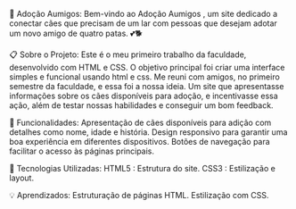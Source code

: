 🐾 Adoção Aumigos:
Bem-vindo ao Adoção Aumigos , um site dedicado a conectar cães que precisam de um lar com pessoas que desejam adotar um novo amigo de quatro patas. 💕🐕

📋 Sobre o Projeto:
Este é o meu primeiro trabalho da faculdade, desenvolvido com HTML e CSS. O objetivo principal foi criar uma interface simples e funcional usando html e css. Me reuni com amigos, no primeiro semestre da faculdade, e essa foi a nossa ideia. Um site que apresentasse informações sobre os cães disponíveis para adoção, e incentivasse essa ação, além de testar nossas habilidades e conseguir um bom feedback.

🌟 Funcionalidades:
Apresentação de cães disponíveis para adição com detalhes como nome, idade e história.
Design responsivo para garantir uma boa experiência em diferentes dispositivos.
Botões de navegação para facilitar o acesso às páginas principais.

🚀 Tecnologias Utilizadas:
HTML5 : Estrutura do site.
CSS3 : Estilização e layout.

💡 Aprendizados:
Estruturação de páginas HTML.
Estilização com CSS.
